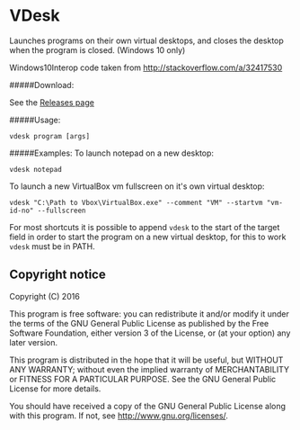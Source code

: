 
# VDesk

Launches programs on their own virtual desktops, and closes the desktop when the program is closed. (Windows 10 only)

Windows10Interop code taken from http://stackoverflow.com/a/32417530

#####Download:

See the [Releases page](https://github.com/eksime/VDesk/releases/)

#####Usage:

`vdesk program [args]`

#####Examples:
To launch notepad on a new desktop:

`vdesk notepad`

To launch a new VirtualBox vm fullscreen on it's own virtual desktop:

`vdesk "C:\Path to Vbox\VirtualBox.exe" --comment "VM" --startvm "vm-id-no" --fullscreen`

For most shortcuts it is possible to append `vdesk` to the start of the target field in order to start the program on a new virtual desktop, for this to work `vdesk` must be in PATH.

## Copyright notice

Copyright (C) 2016

This program is free software: you can redistribute it and/or modify
it under the terms of the GNU General Public License as published by
the Free Software Foundation, either version 3 of the License, or
(at your option) any later version.

This program is distributed in the hope that it will be useful,
but WITHOUT ANY WARRANTY; without even the implied warranty of
MERCHANTABILITY or FITNESS FOR A PARTICULAR PURPOSE.  See the
GNU General Public License for more details.

You should have received a copy of the GNU General Public License
along with this program.  If not, see <http://www.gnu.org/licenses/>.
